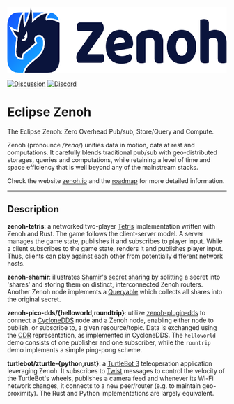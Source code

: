 <img src="https://raw.githubusercontent.com/eclipse-zenoh/zenoh/master/zenoh-dragon.png" height="150">

[![Discussion](https://img.shields.io/badge/discussion-on%20github-blue)](https://github.com/eclipse-zenoh/roadmap/discussions)
[![Discord](https://img.shields.io/badge/chat-on%20discord-blue)](https://discord.gg/2GJ958VuHs)

# Eclipse Zenoh

The Eclipse Zenoh: Zero Overhead Pub/sub, Store/Query and Compute.

Zenoh (pronounce _/zeno/_) unifies data in motion, data at rest and computations. It carefully blends traditional pub/sub with geo-distributed storages, queries and computations, while retaining a level of time and space efficiency that is well beyond any of the mainstream stacks.

Check the website [zenoh.io](http://zenoh.io) and the [roadmap](https://github.com/eclipse-zenoh/roadmap) for more detailed information.

-------------------------------

## Description

<!-- TODO: Add pictures -->

**zenoh-tetris**: a networked two-player
[Tetris](https://en.wikipedia.org/wiki/Tetris) implementation written with Zenoh
and Rust. The game follows the client-server model. A server manages the game
state, publishes it and subscribes to player input. While a client subscribes to
the game state, renders it and publishes player input. Thus, clients can play
against each other from potentially different network hosts.

**zenoh-shamir**: illustrates [Shamir's secret
sharing](https://en.wikipedia.org/wiki/Shamir%27s_Secret_Sharing) by splitting a
secret into 'shares' and storing them on distinct, interconnected Zenoh routers.
Another Zenoh node implements a
[Queryable](https://zenoh.io/docs/manual/abstractions/#queryable) which collects
all shares into the original secret.

**zenoh-pico-dds/{helloworld,roundtrip}**: utilize
[zenoh-plugin-dds](https://github.com/eclipse-zenoh/zenoh-plugin-dds) to connect
a [CycloneDDS](https://github.com/eclipse-cyclonedds/cyclonedds) node and a
Zenoh node, enabling either node to publish, or subscribe to, a given
resource/topic. Data is exchanged using the
[CDR](https://en.wikipedia.org/wiki/Common_Data_Representation) representation,
as implemented in CycloneDDS. The `helloworld` demo consists of one publisher
and one subscriber, while the `rountrip` demo implements a simple ping-pong
scheme.

**turtlebot/zturtle-{python,rust}**: a [TurtleBot
3](https://en.wikipedia.org/wiki/TurtleBot) teleoperation application leveraging
Zenoh. It subscribes to
[Twist](https://docs.ros.org/en/noetic/api/geometry_msgs/html/msg/Twist.html)
messages to control the velocity of the TurtleBot's wheels, publishes a camera
feed and whenever its Wi-Fi network changes, it connects to a new peer/router
(e.g. to maintain geo-proximity). The Rust and Python implementations are
largely equivalent.
